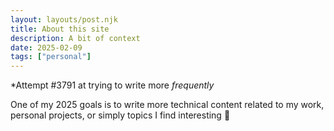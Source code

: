 ```yaml
---
layout: layouts/post.njk
title: About this site
description: A bit of context
date: 2025-02-09
tags: ["personal"]
---
```


*Attempt #3791 at trying to write more *frequently*

One of my 2025 goals is to write more technical content related to my work, personal projects, or simply topics I find interesting 🤞